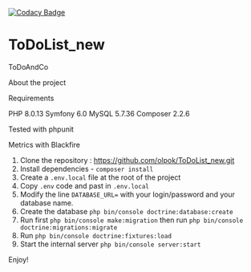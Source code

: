 [![Codacy Badge](https://app.codacy.com/project/badge/Grade/8e2cbee22dad49e8983645203eeea229)](https://www.codacy.com/gh/olpok/ToDoList_new/dashboard?utm_source=github.com&amp;utm_medium=referral&amp;utm_content=olpok/ToDoList_new&amp;utm_campaign=Badge_Grade)

# ToDoList_new

ToDoAndCo

About the project

Requirements

PHP 8.0.13 
Symfony 6.0 
MySQL 5.7.36 
Composer 2.2.6

Tested with phpunit

Metrics with Blackfire

1.  Clone the repository : https://github.com/olpok/ToDoList_new.git
2.  Install dependencies - `composer install`
3.  Create a `.env.local` file at the root of the project
4.  Copy `.env` code and past in `.env.local`
5.  Modify the line `DATABASE_URL=` with your login/password and your database name.
6.  Create the database `php bin/console doctrine:database:create`
7.  Run first `php bin/console make:migration` then run `php bin/console doctrine:migrations:migrate`
8.  Run `php bin/console doctrine:fixtures:load`
9.  Start the internal server `php bin/console server:start`

Enjoy!
